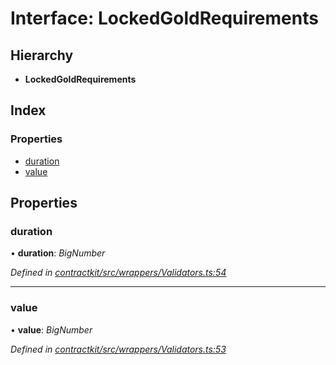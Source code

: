 # Interface: LockedGoldRequirements

## Hierarchy

* **LockedGoldRequirements**

## Index

### Properties

* [duration](_wrappers_validators_.lockedgoldrequirements.md#duration)
* [value](_wrappers_validators_.lockedgoldrequirements.md#value)

## Properties

###  duration

• **duration**: *BigNumber*

*Defined in [contractkit/src/wrappers/Validators.ts:54](https://github.com/medhak1/celo-monorepo/blob/master/packages/sdk/contractkit/src/wrappers/Validators.ts#L54)*

___

###  value

• **value**: *BigNumber*

*Defined in [contractkit/src/wrappers/Validators.ts:53](https://github.com/medhak1/celo-monorepo/blob/master/packages/sdk/contractkit/src/wrappers/Validators.ts#L53)*
